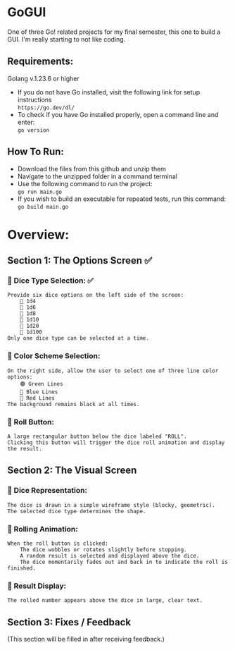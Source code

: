 # GoGUI
One of three Go! related projects for my final semester, this one to build a GUI.
I'm really starting to not like coding.

## Requirements:
Golang v.1.23.6 or higher
- If you do not have Go installed, visit the following link for setup instructions  
  `https://go.dev/dl/`
- To check if you have Go installed properly, open a command line and enter:  
  `go version`

## How To Run:
- Download the files from this github and unzip them
- Navigate to the unzipped folder in a command terminal
- Use the following command to run the project:  
  `go run main.go`
- If you wish to build an executable for repeated tests, run this command:  
  `go build main.go`



# Overview:

## Section 1: The Options Screen ✅
### 🔹 Dice Type Selection: ✅

    Provide six dice options on the left side of the screen:
        🎲 1d4
        🎲 1d6
        🎲 1d8
        🎲 1d10
        🎲 1d20
        🎲 1d100
    Only one dice type can be selected at a time.

### 🔹 Color Scheme Selection:

    On the right side, allow the user to select one of three line color options:
        🟢 Green Lines
        🔵 Blue Lines
        🔴 Red Lines
    The background remains black at all times.

### 🔹 Roll Button:

    A large rectangular button below the dice labeled "ROLL".
    Clicking this button will trigger the dice roll animation and display the result.

## Section 2: The Visual Screen

### 🎲 Dice Representation:

    The dice is drawn in a simple wireframe style (blocky, geometric).
    The selected dice type determines the shape.

### 🎲 Rolling Animation:

    When the roll button is clicked:
        The dice wobbles or rotates slightly before stopping.
        A random result is selected and displayed above the dice.
        The dice momentarily fades out and back in to indicate the roll is finished.

### 🎲 Result Display:

    The rolled number appears above the dice in large, clear text.

## Section 3: Fixes / Feedback

(This section will be filled in after receiving feedback.)